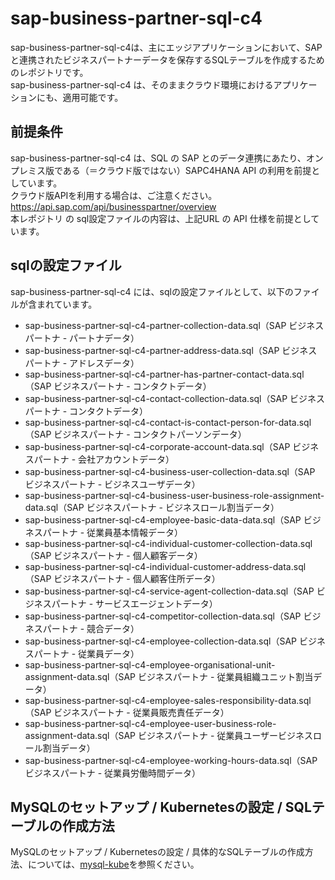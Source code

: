 # sap-business-partner-sql-c4

sap-business-partner-sql-c4は、主にエッジアプリケーションにおいて、SAPと連携されたビジネスパートナーデータを保存するSQLテーブルを作成するためのレポジトリです。  
sap-business-partner-sql-c4 は、そのままクラウド環境におけるアプリケーションにも、適用可能です。  

## 前提条件  
sap-business-partner-sql-c4 は、SQL の SAP とのデータ連携にあたり、オンプレミス版である（＝クラウド版ではない）SAPC4HANA API の利用を前提としています。  
クラウド版APIを利用する場合は、ご注意ください。  
https://api.sap.com/api/businesspartner/overview  
本レポジトリ の sql設定ファイルの内容は、上記URL の API 仕様を前提としています。  

## sqlの設定ファイル

sap-business-partner-sql-c4 には、sqlの設定ファイルとして、以下のファイルが含まれています。  

* sap-business-partner-sql-c4-partner-collection-data.sql（SAP ビジネスパートナ - パートナデータ）
* sap-business-partner-sql-c4-partner-address-data.sql（SAP ビジネスパートナ - アドレスデータ） 
* sap-business-partner-sql-c4-partner-has-partner-contact-data.sql（SAP ビジネスパートナ - コンタクトデータ） 
* sap-business-partner-sql-c4-contact-collection-data.sql（SAP ビジネスパートナ - コンタクトデータ） 
* sap-business-partner-sql-c4-contact-is-contact-person-for-data.sql（SAP ビジネスパートナ - コンタクトパーソンデータ） 
* sap-business-partner-sql-c4-corporate-account-data.sql（SAP ビジネスパートナ - 会社アカウントデータ） 
* sap-business-partner-sql-c4-business-user-collection-data.sql（SAP ビジネスパートナ - ビジネスユーザデータ） 
* sap-business-partner-sql-c4-business-user-business-role-assignment-data.sql（SAP ビジネスパートナ - ビジネスロール割当データ） 
* sap-business-partner-sql-c4-employee-basic-data-data.sql（SAP ビジネスパートナ - 従業員基本情報データ） 
* sap-business-partner-sql-c4-individual-customer-collection-data.sql（SAP ビジネスパートナ - 個人顧客データ） 
* sap-business-partner-sql-c4-individual-customer-address-data.sql（SAP ビジネスパートナ - 個人顧客住所データ） 
* sap-business-partner-sql-c4-service-agent-collection-data.sql（SAP ビジネスパートナ - サービスエージェントデータ） 
* sap-business-partner-sql-c4-competitor-collection-data.sql（SAP ビジネスパートナ - 競合データ） 
* sap-business-partner-sql-c4-employee-collection-data.sql（SAP ビジネスパートナ - 従業員データ） 
* sap-business-partner-sql-c4-employee-organisational-unit-assignment-data.sql（SAP ビジネスパートナ - 従業員組織ユニット割当データ） 
* sap-business-partner-sql-c4-employee-sales-responsibility-data.sql（SAP ビジネスパートナ - 従業員販売責任データ） 
* sap-business-partner-sql-c4-employee-user-business-role-assignment-data.sql（SAP ビジネスパートナ -  従業員ユーザービジネスロール割当データ） 
* sap-business-partner-sql-c4-employee-working-hours-data.sql（SAP ビジネスパートナ - 従業員労働時間データ） 


## MySQLのセットアップ / Kubernetesの設定 / SQLテーブルの作成方法  

MySQLのセットアップ / Kubernetesの設定 / 具体的なSQLテーブルの作成方法、については、[mysql-kube](https://github.com/latonaio/mysql-kube)を参照ください。  